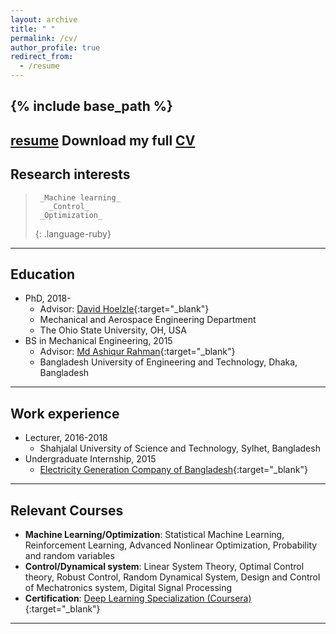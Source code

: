 ```yaml
---
layout: archive
title: " "
permalink: /cv/
author_profile: true
redirect_from:
  - /resume
---
```


{% include base_path %}
--
[resume](https://github.com/ferdous-alam/ferdous-alam.github.io/blob/master/Ferdous_resume.pdf)             Download my full [CV](https://github.com/ferdous-alam/ferdous-alam.github.io/blob/master/Ferdous_CV.pdf)
--


## Research interests
>      _Machine learning_
>        _Control_
>      _Optimization_
> {: .language-ruby}
---------


## Education
* PhD, 2018- 
  * Advisor: [David Hoelzle](https://hrl.engineering.osu.edu/people/hoelzle.1){:target="_blank"}
  * Mechanical and Aerospace Engineering Department
  * The Ohio State University, OH, USA
* BS in Mechanical Engineering, 2015 
  * Advisor: [Md Ashiqur Rahman](https://ashiqurrahman.buet.ac.bd/){:target="_blank"}
  * Bangladesh University of Engineering and Technology, Dhaka, Bangladesh
--------------------------------

## Work experience
* Lecturer, 2016-2018
  * Shahjalal University of Science and Technology, Sylhet, Bangladesh
* Undergraduate Internship, 2015
  * [Electricity Generation Company of Bangladesh](http://www.egcb.gov.bd/){:target="_blank"}
---------------------------------

## Relevant Courses
* **Machine Learning/Optimization**: Statistical Machine Learning, Reinforcement Learning, Advanced Nonlinear Optimization, Probability and random variables
* **Control/Dynamical system**: Linear System Theory, Optimal Control theory, Robust Control, Random Dynamical System, Design and Control of Mechatronics system, Digital Signal Processing
* **Certification**: [Deep Learning Specialization (Coursera)](https://www.coursera.org/account/accomplishments/specialization/3YZLSAFPSVB8){:target="_blank"}
----------------------------------
  